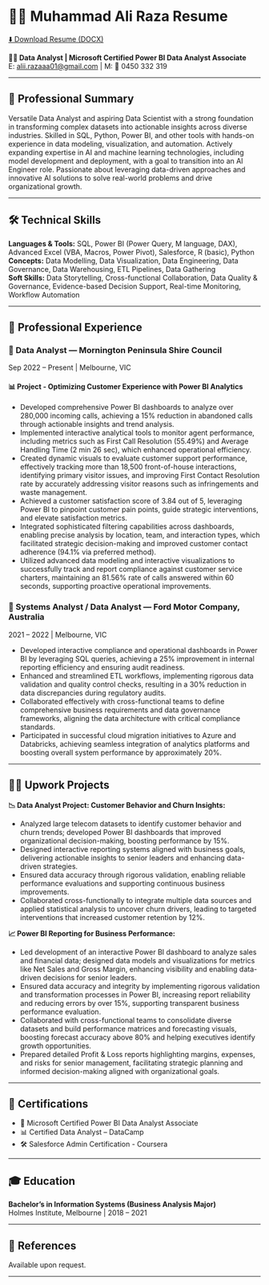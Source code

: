 # 🧑‍💼 Muhammad Ali Raza Resume

[⬇️ Download Resume (DOCX)](../Muhammad_Ali_Raza_Resume.docx)

**🧑‍💼 Data Analyst | Microsoft Certified Power BI Data Analyst Associate**  
E: [alii.razaaa01@gmail.com](mailto:alii.razaaa01@gmail.com) | M: 📱 0450 332 319  

---

## 📝 Professional Summary

Versatile Data Analyst and aspiring Data Scientist with a strong foundation in transforming complex datasets into actionable insights across diverse industries. Skilled in SQL, Python, Power BI, and other tools with hands-on experience in data modeling, visualization, and automation. Actively expanding expertise in AI and machine learning technologies, including model development and deployment, with a goal to transition into an AI Engineer role. Passionate about leveraging data-driven approaches and innovative AI solutions to solve real-world problems and drive organizational growth.

---

## 🛠️ Technical Skills

**Languages & Tools:** SQL, Power BI (Power Query, M language, DAX), Advanced Excel (VBA, Macros, Power Pivot), Salesforce, R (basic), Python  
**Concepts:** Data Modelling, Data Visualization, Data Engineering, Data Governance, Data Warehousing, ETL Pipelines, Data Gathering  
**Soft Skills:** Data Storytelling, Cross-functional Collaboration, Data Quality & Governance, Evidence-based Decision Support, Real-time Monitoring, Workflow Automation

---

## 💼 Professional Experience

### 🏢 Data Analyst — Mornington Peninsula Shire Council  
Sep 2022 – Present | Melbourne, VIC

#### 📊 Project - Optimizing Customer Experience with Power BI Analytics

- Developed comprehensive Power BI dashboards to analyze over 280,000 incoming calls, achieving a 15% reduction in abandoned calls through actionable insights and trend analysis.
- Implemented interactive analytical tools to monitor agent performance, including metrics such as First Call Resolution (55.49%) and Average Handling Time (2 min 26 sec), which enhanced operational efficiency.
- Created dynamic visuals to evaluate customer support performance, effectively tracking more than 18,500 front-of-house interactions, identifying primary visitor issues, and improving First Contact Resolution rate by accurately addressing visitor reasons such as infringements and waste management.
- Achieved a customer satisfaction score of 3.84 out of 5, leveraging Power BI to pinpoint customer pain points, guide strategic interventions, and elevate satisfaction metrics.
- Integrated sophisticated filtering capabilities across dashboards, enabling precise analysis by location, team, and interaction types, which facilitated strategic decision-making and improved customer contact adherence (94.1% via preferred method).
- Utilized advanced data modeling and interactive visualizations to successfully track and report compliance against customer service charters, maintaining an 81.56% rate of calls answered within 60 seconds, supporting proactive operational improvements.

### 🏢 Systems Analyst / Data Analyst — Ford Motor Company, Australia  
2021 – 2022 | Melbourne, VIC

- Developed interactive compliance and operational dashboards in Power BI by leveraging SQL queries, achieving a 25% improvement in internal reporting efficiency and ensuring audit readiness.
- Enhanced and streamlined ETL workflows, implementing rigorous data validation and quality control checks, resulting in a 30% reduction in data discrepancies during regulatory audits.
- Collaborated effectively with cross-functional teams to define comprehensive business requirements and data governance frameworks, aligning the data architecture with critical compliance standards.
- Participated in successful cloud migration initiatives to Azure and Databricks, achieving seamless integration of analytics platforms and boosting overall system performance by approximately 20%.

---

## 🧑‍💻 Upwork Projects

**📉 Data Analyst Project: Customer Behavior and Churn Insights:**

- Analyzed large telecom datasets to identify customer behavior and churn trends; developed Power BI dashboards that improved organizational decision-making, boosting performance by 15%.
- Designed interactive reporting systems aligned with business goals, delivering actionable insights to senior leaders and enhancing data-driven strategies.
- Ensured data accuracy through rigorous validation, enabling reliable performance evaluations and supporting continuous business improvements.
- Collaborated cross-functionally to integrate multiple data sources and applied statistical analysis to uncover churn drivers, leading to targeted interventions that increased customer retention by 12%.

**📈 Power BI Reporting for Business Performance:**

- Led development of an interactive Power BI dashboard to analyze sales and financial data; designed data models and visualizations for metrics like Net Sales and Gross Margin, enhancing visibility and enabling data-driven decisions for senior leaders.
- Ensured data accuracy and integrity by implementing rigorous validation and transformation processes in Power BI, increasing report reliability and reducing errors by over 15%, supporting transparent business performance evaluation.
- Collaborated with cross-functional teams to consolidate diverse datasets and build performance matrices and forecasting visuals, boosting forecast accuracy above 80% and helping executives identify growth opportunities.
- Prepared detailed Profit & Loss reports highlighting margins, expenses, and risks for senior management, facilitating strategic planning and informed decision-making aligned with organizational goals.

---

## 📜 Certifications

- 🏅 Microsoft Certified Power BI Data Analyst Associate
- 📊 Certified Data Analyst – DataCamp
- 🛠️ Salesforce Admin Certification - Coursera

---

## 🎓 Education

**Bachelor’s in Information Systems (Business Analysis Major)**  
Holmes Institute, Melbourne | 2018 – 2021

---

## 📝 References

Available upon request.

---
